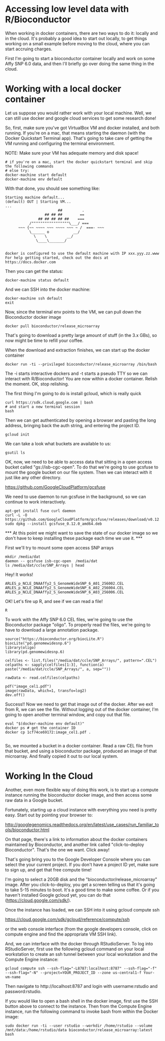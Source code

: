 # Accessing low level data with R/Bioconductor

When working in docker containers, there are two ways to do it: locally and
in the cloud. It's probably a good idea to start out locally, to get things
working on a small example before moving to the cloud, where you can start
accruing charges.

First I'm going to start a bioconductor container locally and work on some
Affy SNP 6.0 data, and then I'll briefly go over doing the same thing in the
cloud.

# Working with a local docker container

Let us suppose you would rather work with your local machine. Well, we can
still use docker and google cloud services to get some research done!

So, first, make sure you've got VirtualBox VM and docker installed, and both running.
If you're on a mac, that means starting the daemon (with the Docker Quickstart Terminal app).
That's going to take care of getting the VM running and configuring the terminal
environment.

NOTE: Make sure your VM has adequate memory and disk space!

```
# if you're on a mac, start the docker quickstart terminal and skip the following commands
# else try:
docker-machine start default
docker-machine env default
```

With that done, you should see something like:

```
Starting machine default...
(default) OUT | Starting VM...
...
                        ##         .
                  ## ## ##        ==
               ## ## ## ## ##    ===
           /"""""""""""""""""\___/ ===
      ~~~ {~~ ~~~~ ~~~ ~~~~ ~~~ ~ /  ===- ~~~
           \______ o           __/
             \    \         __/
              \____\_______/


docker is configured to use the default machine with IP xxx.yyy.zz.www
For help getting started, check out the docs at https://docs.docker.com
```

Then you can get the status:

```
docker-machine status default
```

And we can SSH into the docker machine:

```
docker-machine ssh default
exit
```

Now, since the terminal env points to the VM, we can pull down the
Bioconductor docker image

```
docker pull bioconductor/release_microarray
```

That's going to download a pretty large amount of stuff (in the 3.x GBs), so
now might be time to refill your coffee.

When the download and extraction finishes, we can start up the docker container

```
docker run -ti --privileged bioconductor/release_microarray /bin/bash
```

The -i starts interactive dockers and -t starts a pseudo TTY so we can
interact with R/Bioconductor! You are now within a docker container.
Relish the moment. OK, stop relishing.

The first thing I'm going to do is install gcloud, which is really quick

```
curl https://sdk.cloud.google.com | bash
# and start a new terminal session
bash
```

Then we can get authenticated by opening a browser and pasting the long
address, bringing back the auth string, and entering the project ID.

```
gcloud init
```

We can take a look what buckets are available to us:

```
gsutil ls
```


OK, now, we need to be able to access data that sitting in a open access
bucket called "gs://isb-cgc-open". To do that we're going to use gcsfuse to mount the
google bucket on our file system. Then we can interact with it just like any other
directory.

https://github.com/GoogleCloudPlatform/gcsfuse

We need to use daemon to run gcsfuse in the background, so we can continue to
work interactively.

```
apt-get install fuse curl daemon
curl -L -O https://github.com/GoogleCloudPlatform/gcsfuse/releases/download/v0.12.0/gcsfuse_0.12.0_amd64.deb
sudo dpkg --install gcsfuse_0.12.0_amd64.deb
```

*** At this point we might want to save the state of our docker image so we
don't have to keep installing these package each time we use it. ***

First we'll try to mount some open access SNP arrays

```
mkdir /media/dat
daemon -- gcsfuse isb-cgc-open  /media/dat
ls /media/dat/ccle/SNP_Arrays | head
```


Hey! It works!

```
ARLES_p_NCLE_DNAAffy2_S_GenomeWideSNP_6_A01_256002.CEL
ARLES_p_NCLE_DNAAffy2_S_GenomeWideSNP_6_A02_256004.CEL
ARLES_p_NCLE_DNAAffy2_S_GenomeWideSNP_6_A03_256006.CEL
```

OK! Let's fire up R, and see if we can read a file!

```
R
```

To work with the Affy SNP 6.0 CEL files, we're going to use the Bioconductor
package "oligo". To properly read the files, we're going to have to download
a large annotation package.

```
source("https://bioconductor.org/biocLite.R")
biocLite("pd.genomewidesnp.6")
library(oligo)
library(pd.genomewidesnp.6)

celfiles <- list.files("/media/dat/ccle/SNP_Arrays/", pattern=".CEL")
celpaths <- sapply(celfiles[1:3], function(a) paste("/media/dat/ccle/SNP_Arrays/", a, sep=""))

rawData <- read.celfiles(celpaths)

pdf("image_cel1.pdf")
image(rawData, which=1, transfo=log2)
dev.off()
```

Success!!  Now we need to get that image out of the docker. After we exit from
R, we can see the file. Without logging out of the docker container, I'm going
to open another terminal window, and copy out that file.

```
eval "$(docker-machine env default)"
docker ps # get the container ID
docker cp 1cf74ce69172:image_cel1.pdf .
```

<img src="figure/image_cel1.jpg" title="image of SNP 6.0 array" alt="" style="display: block; margin: auto;" />

So, we mounted a bucket in a docker container. Read a raw CEL file from that
bucket, and using a bioconductor package, produced an image of that microarray.
And finally copied it out to our local system.

# Working In the Cloud

Another, even more flexible way of doing this work, is to start up a compute instance
running the bioconductor docker image, and then access some raw data in a Google bucket.

Fortunately, starting up a cloud instance with everything you need
is pretty easy. Start out by pointing your browser to:

http://googlegenomics.readthedocs.org/en/latest/use_cases/run_familiar_tools/bioconductor.html

On that page, there's a link to information about the docker containers
maintained by Bioconductor, and another link called "click-to-deploy Bioconductor".
That's the one we want. Click away!

That's going bring you to the Google Developer Console where you can select the
your current project. If you don't have a project ID yet, make sure to sign up,
and get that free compute time!

I'm going to select a 20GB disk and the "bioconductor/release_microarray" image. After you
click-to-deploy, you get a screen telling us that it's going to take 5-15
minutes to boot. It's a good time to make some coffee. Or if you haven't
installed Google gcloud yet, you can do that (https://cloud.google.com/sdk/).

Once the instance has loaded, we can SSH into it using gcloud compute ssh

https://cloud.google.com/sdk/gcloud/reference/compute/ssh

or the web console interface (from the google developers console,
  click on compute engine and find the appropriate VM SSH link).

And, we can interface with the docker through RStudioServer. To log into RStudioServer, first use the following gcloud command on your local workstation to create an ssh tunnel between your local workstation and the Compute Engine instance:

```
gcloud compute ssh --ssh-flag="-L8787:localhost:8787" --ssh-flag="-f" --ssh-flag="-N" --project=YOUR_PROJECT_ID --zone us-central1-f Your-vm-name
```

Then navigate to http://localhost:8787 and login with username:rstudio and password:rstudio.

If you would like to open a bash shell in the docker image, first use the SSH button above to connect to the instance. Then from the Compute Engine instance, run the following command to invoke bash from within the Docker image:

```
sudo docker run -ti --user rstudio --workdir /home/rstudio --volume /mnt/data:/home/rstudio/data bioconductor/release_microarray:latest bash
```
